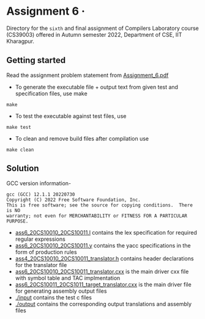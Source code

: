 # Assignment 6 &middot;

>

Directory for the `sixth` and final assignment of Compilers Laboratory course (CS39003) offered in Autumn semester 2022, Department of CSE, IIT Kharagpur.

## Getting started

Read the assignment problem statement from [Assignment_6.pdf](/assignment_6/Assignment_6.pdf)

- To generate the executable file + output text from given test and specification files, use make

```shell
make
```

- To test the executable against test files, use

```shell
make test
```

- To clean and remove build files after compilation use

```shell
make clean
```

## Solution

GCC version information-  

```shell
gcc (GCC) 12.1.1 20220730
Copyright (C) 2022 Free Software Foundation, Inc.
This is free software; see the source for copying conditions.  There is NO
warranty; not even for MERCHANTABILITY or FITNESS FOR A PARTICULAR PURPOSE.
```

- [ass6_20CS10010_20CS10011.l](/assignment_6/ass6_20CS10010_20CS10011.l) contains the lex specification for required regular expressions
- [ass6_20CS10010_20CS10011.y](/assignment_6/ass6_20CS10010_20CS10011.y) contains the yacc specifications in the form of production rules
- [ass4_20CS10010_20CS10011_translator.h](/assignment_6/ass6_20CS10010_20CS10011_translator.h) contains header declarations for the translator file
- [ass6_20CS10010_20CS10011_translator.cxx](/assignment_6/ass6_20CS10010_20CS10011_translator.cxx) is the main driver cxx file with symbol table and TAC implmentation
- [ass6_20CS10011_20CS1011_target_translator.cxx](/assignment_6/ass6_20CS10010_20CS10011_target_translator.cxx) is the main driver file for generating assembly output files
- [./input](/assignment_6/input/) contains the test c files
- [./output](/assignment_6/output/) contains the corresponding output translations and assembly files
